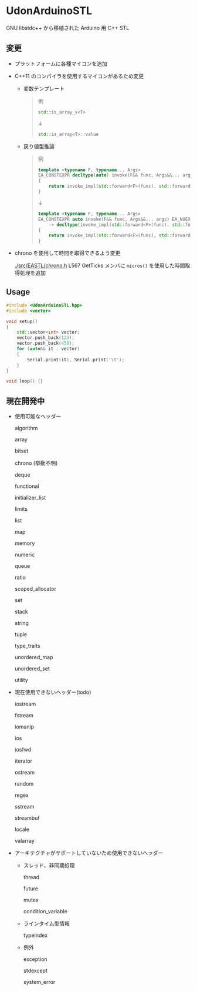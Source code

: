 # UdonArduinoSTL

GNU libstdc++ から移植された Arduino 用 C++ STL

## 変更

-   プラットフォームに各種マイコンを追加

-   C++11 のコンパイラを使用するマイコンがあるため変更

    -   変数テンプレート

        > 例
        >
        > ```cpp
        > std::is_array_v<T>
        > ```
        >
        > ↓
        >
        > ```cpp
        > std::is_array<T>::value
        > ```

    -   戻り値型推論

        > 例
        >
        > ```cpp
        > template <typename F, typename... Args>
        > EA_CONSTEXPR decltype(auto) invoke(F&& func, Args&&... args) EA_NOEXCEPT_IF(EA_NOEXCEPT_EXPR(invoke_impl(std::forward<F>(func), std::forward<Args>(args)...)))
        > {
        >     return invoke_impl(std::forward<F>(func), std::forward<Args>(args)...);
        > }
        > ```
        >
        > ↓
        >
        > ```cpp
        > template <typename F, typename... Args>
        > EA_CONSTEXPR auto invoke(F&& func, Args&&... args) EA_NOEXCEPT_IF(EA_NOEXCEPT_EXPR(invoke_impl(std::forward<F>(func), std::forward<Args>(args)...)))
        >     -> decltype(invoke_impl(std::forward<F>(func), std::forward<Args>(args)...))
        > {
        >     return invoke_impl(std::forward<F>(func), std::forward<Args>(args)...);
        > }
        > ```

-   chrono を使用して時間を取得できるよう変更

    [./src/EASTL/chrono.h](./src/EASTL/chrono.h) L567 GetTicks メンバに `micros()` を使用した時間取得処理を追加

## Usage

```cpp
#include <UdonArduinoSTL.hpp>
#include <vector>

void setup()
{
	std::vector<int> vector;
	vector.push_back(123);
	vector.push_back(456);
	for (auto&& it : vector)
	{
		Serial.print(it), Serial.print('\t');
	}
}

void loop() {}
```

## 現在開発中

-   使用可能なヘッダー

    algorithm

    array

    bitset

    chrono (挙動不明)

    deque

    functional

    initializer_list

    limits

    list

    map

    memory

    numeric

    queue

    ratio

    scoped_allocator

    set

    stack

    string

    tuple

    type_traits

    unordered_map

    unordered_set

    utility

-   現在使用できないヘッダー(todo)

    iostream

    fstream

    iomanip

    ios

    iosfwd

    iterator

    ostream

    random

    regex

    sstream

    streambuf

    locale

    valarray

-   アーキテクチャがサポートしていないため使用できないヘッダー

    -   スレッド、非同期処理

        thread

        future

        mutex

        condition_variable

    -   ラインタイム型情報

        typeindex

    -   例外

        exception

        stdexcept

        system_error
